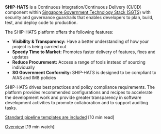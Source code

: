 <!--## What is SHIP-HATS?-->

**SHIP-HATS** is a Continuous Integration/Continuous Delivery (CI/CD) component within [Singapore Government Technology Stack (SGTS)](https://www.developer.tech.gov.sg/singapore-government-tech-stack/) with security and governance guardrails that enables developers to plan, build, test, and deploy code to production. 



<add picture>

The SHIP-HATS platform offers the following features:

-   **Visibility & Transparency:** Have a better understanding of how your project is being carried out
-   **Speedy Time to Market:** Promotes faster delivery of features, fixes and updates
-   **Reduce Procurement:** Access a range of tools instead of sourcing individually
-   **SG Government Conformity:** SHIP-HATS is designed to be compliant to AIAS and IM8 policies

SHIP-HATS drives best practices and policy compliance requirements. The platform provides recommended configurations and recipes to accelerate the development work and provide greater transparency in software development activities to promote collaboration and to support auditing tasks.

[Standard pipeline templates are included](https://docs.developer.tech.gov.sg/docs/ship-hats-getting-started/pipeline-templates) [10 min read] 

[Overview](https://www.youtube.com/watch?v=dRfI_zXgiHs) [19 min watch]